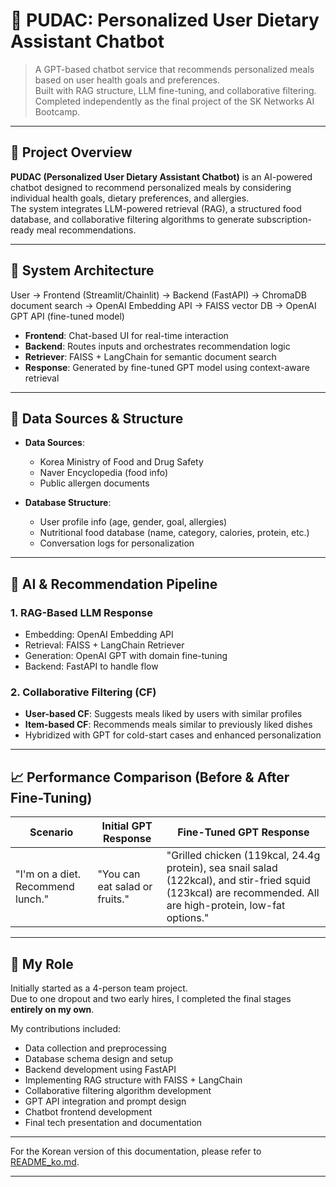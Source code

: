 # 🥗 PUDAC: Personalized User Dietary Assistant Chatbot

> A GPT-based chatbot service that recommends personalized meals based on user health goals and preferences.  
> Built with RAG structure, LLM fine-tuning, and collaborative filtering.  
> Completed independently as the final project of the SK Networks AI Bootcamp.

---

## 📌 Project Overview

**PUDAC (Personalized User Dietary Assistant Chatbot)** is an AI-powered chatbot designed to recommend personalized meals by considering individual health goals, dietary preferences, and allergies.  
The system integrates LLM-powered retrieval (RAG), a structured food database, and collaborative filtering algorithms to generate subscription-ready meal recommendations.

---

## 🔧 System Architecture
User → Frontend (Streamlit/Chainlit)
→ Backend (FastAPI)
→ ChromaDB document search
→ OpenAI Embedding API → FAISS vector DB
→ OpenAI GPT API (fine-tuned model)

- **Frontend**: Chat-based UI for real-time interaction  
- **Backend**: Routes inputs and orchestrates recommendation logic  
- **Retriever**: FAISS + LangChain for semantic document search  
- **Response**: Generated by fine-tuned GPT model using context-aware retrieval

---

## 📂 Data Sources & Structure

- **Data Sources**:
  - Korea Ministry of Food and Drug Safety
  - Naver Encyclopedia (food info)
  - Public allergen documents

- **Database Structure**:
  - User profile info (age, gender, goal, allergies)
  - Nutritional food database (name, category, calories, protein, etc.)
  - Conversation logs for personalization

---

## 🤖 AI & Recommendation Pipeline

### 1. RAG-Based LLM Response
- Embedding: OpenAI Embedding API  
- Retrieval: FAISS + LangChain Retriever  
- Generation: OpenAI GPT with domain fine-tuning  
- Backend: FastAPI to handle flow

### 2. Collaborative Filtering (CF)
- **User-based CF**: Suggests meals liked by users with similar profiles  
- **Item-based CF**: Recommends meals similar to previously liked dishes  
- Hybridized with GPT for cold-start cases and enhanced personalization

---

## 📈 Performance Comparison (Before & After Fine-Tuning)

| Scenario | Initial GPT Response | Fine-Tuned GPT Response |
|---------|----------------------|--------------------------|
| "I'm on a diet. Recommend lunch." | "You can eat salad or fruits." | "Grilled chicken (119kcal, 24.4g protein), sea snail salad (122kcal), and stir-fried squid (123kcal) are recommended. All are high-protein, low-fat options." |

---

## 👤 My Role

Initially started as a 4-person team project.  
Due to one dropout and two early hires, I completed the final stages **entirely on my own**.

My contributions included:

- Data collection and preprocessing  
- Database schema design and setup  
- Backend development using FastAPI  
- Implementing RAG structure with FAISS + LangChain  
- Collaborative filtering algorithm development  
- GPT API integration and prompt design  
- Chatbot frontend development  
- Final tech presentation and documentation

---

For the Korean version of this documentation, please refer to [README_ko.md](README_ko.md).

---
